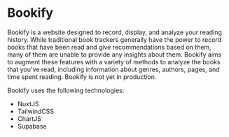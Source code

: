 # Bookify

Bookify is a website designed to record, display, and analyze your reading history. While traditional book trackers generally have the power to record books that have been read and give recommendations based on them, many of them are unable to provide any insights about them. Bookify aims to augment these features with a variety of methods to analyze the books that you've read, including information about genres, authors, pages, and time spent reading. Bookify is not yet in production.

Bookify uses the following technologies:
- NuxtJS
- TailwindCSS
- ChartJS
- Supabase
